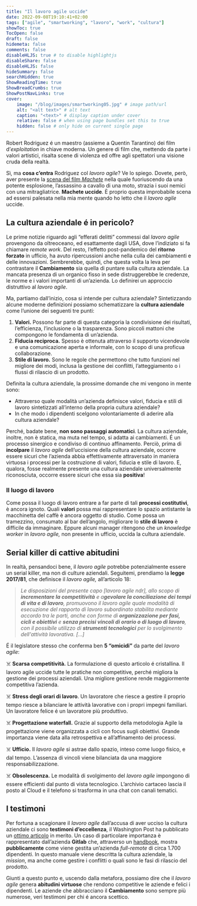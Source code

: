 ```yaml
---
title: "Il lavoro agile uccide"
date: 2022-09-08T19:10:41+02:00
tags: ["agile", "smartworking", "lavoro", "work", "cultura"]
showToc: true
TocOpen: false
draft: false
hidemeta: false
comments: false
disableHLJS: true # to disable highlightjs
disableShare: false
disableHLJS: false
hideSummary: false
searchHidden: true
ShowReadingTime: true
ShowBreadCrumbs: true
ShowPostNavLinks: true
cover:
    image: "/blog/images/smartworking05.jpg" # image path/url
    alt: "<alt text>" # alt text
    caption: "<text>" # display caption under cover
    relative: false # when using page bundles set this to true
    hidden: false # only hide on current single page
---
```

Robert Rodriguez é un maestro (assieme a Quentin Tarantino) dei film d’*exploitation* in chiave moderna. Un genere di film che, mettendo da parte i valori artistici, risalta scene di violenza ed offre agli spettatori una visione cruda della realtà.

Sì, ma **cosa c’entra** Rodriguez col *lavoro agile*? Ve lo spiego. Dovete, però, aver presente la [scena del film *Machete*](https://www.youtube.com/watch?v=I16020r--oM) nella quale fuoriuscendo da una potente esplosione, l’assassino a cavallo di una moto, strazia i suoi nemici con una mitragliatrice. **Machete uccide**. È proprio questa improbabile scena ad essersi palesata nella mia mente quando ho letto che il *lavoro agile* uccide.

## La cultura aziendale é in pericolo?

Le prime notizie riguardo agli “efferati delitti” commessi dal *lavoro agile* provengono da oltreoceano, ed esattamente dagli USA, dove l’indiziato si fa chiamare *remote work*. Del resto, l’effetto post-pandemico del **ritorno forzato** in ufficio, ha avuto ripercussioni anche nella culla dei cambiamenti e delle innovazioni. Sembrerebbe, quindi, che questa volta la leva per contrastare il **Cambiamento** sia quella di puntare sulla cultura aziendale. La mancata presenza di un organico fisso in sede distruggerebbe le credenze, le norme e i valori importanti di un’azienda. Lo definirei un approccio distruttivo al *lavoro agile*. 

Ma, partiamo dall’inizio, cosa si intende per cultura aziendale? Sintetizzando alcune moderne definizioni possiamo schematizzare la **cultura aziendale** come l’unione dei seguenti tre punti:

1. **Valori.** Possono far parte di questa categoria la condivisione dei risultati, l’efficienza, l’inclusione o la trasparenza. Sono piccoli mattoni che compongono le fondamenta di un’azienda.
2. **Fiducia reciproca.** Spesso è ottenuta attraverso il supporto vicendevole e una comunicazione aperta e informale, con lo scopo di una proficua collaborazione.
3. **Stile di lavoro.** Sono le regole che permettono che tutto funzioni nel migliore dei modi, inclusa la gestione dei conflitti, l’atteggiamento o i flussi di rilascio di un prodotto.

Definita la cultura aziendale, la prossime domande che mi vengono in mente sono:

- Attraverso quale modalità un’azienda definisce valori, fiducia e stili di lavoro sintetizzati all’interno della propria cultura aziendale?
- In che modo i dipendenti scelgono volontariamente di aderire alla cultura aziendale?

Perché, badate bene, **non sono passaggi automatici**. La cultura aziendale, inoltre, non è statica, ma muta nel tempo, si adatta ai cambiamenti. É un processo sinergico e condiviso di continuo affinamento. Perciò, prima di **incolpare** il *lavoro agile* dell’uccisione della cultura aziendale, occorre essere sicuri che l’azienda abbia effettivamente attraversato in maniera virtuosa i processi per la costruzione di valori, fiducia e stile di lavoro. E, qualora, fosse realmente presente una cultura aziendale universalmente riconosciuta, occorre essere sicuri che essa sia **positiva**!

### Il luogo di lavoro

Come possa il luogo di lavoro entrare a far parte di tali **processi costitutivi**, è ancora ignoto. Quali **valori** possa mai rappresentare lo spazio antistante la macchinetta del caffè è ancora oggetto di studio. Come possa un tramezzino, consumato al bar dell’angolo, migliorare lo **stile di lavoro** è difficile da immaginare. Eppure alcuni manager ritengono che un *knowledge worker* in *lavoro agile,* non presente in ufficio, uccida la cultura aziendale. 

## Serial killer di cattive abitudini

In realtà, pensandoci bene, il *lavoro agile* potrebbe potenzialmente essere un serial killer, ma non di culture aziendali. Seguitemi, prendiamo la **legge 2017/81**, che definisce il *lavoro agile,* all’articolo 18:

> *Le disposizioni del presente capo [lavoro agile ndr], allo scopo di **incrementare la competitività** e a**gevolare la conciliazione dei tempi di vita e di lavoro**, promuovono il lavoro agile quale modalità di esecuzione  del rapporto di lavoro subordinato  stabilita  mediante  accordo  tra  le parti, anche con forme di **organizzazione per fasi, cicli e  obiettivi** e **senza precisi vincoli di orario o di  luogo  di  lavoro**,  con  il possibile  utilizzo  di  **strumenti  tecnologici**  per  lo  svolgimento dell'attività lavorativa. […]*
> 

É il legislatore stesso che conferma ben **5 “omicidi”** da parte del *lavoro agile*:

☠️ **Scarsa competitività.** La formulazione di questo articolo é cristallina. Il lavoro agile uccide tutte le pratiche non competitive, perché migliora la gestione dei processi aziendali. Una migliore gestione rende maggiormente competitiva l’azienda. 

☠️ **Stress degli orari di lavoro**. Un lavoratore che riesce a gestire il proprio tempo riesce a bilanciare le attività lavorative con i propri impegni familiari. Un lavoratore felice é un lavoratore più produttivo.

☠️ **Progettazione waterfall.** Grazie al supporto della metodologia Agile la progettazione viene organizzata a cicli con focus sugli obiettivi. Grande importanza viene data alla retrospettiva e all’affinamento dei processi.

☠️ **Ufficio.** Il *lavoro agile* si astrae dallo spazio, inteso come luogo fisico, e dal tempo. L’assenza di vincoli viene bilanciata da una maggiore responsabilizzazione.

☠️ **Obsolescenza.** Le modalità di svolgimento del *lavoro agile* impongono di essere efficienti dal punto di vista tecnologico. L’archivio cartaceo lascia il posto al Cloud e il telefono si trasforma in una chat con canali tematici.

## I testimoni

Per fortuna a scagionare il *lavoro agile* dall’accusa di aver ucciso la cultura aziendale ci sono **testimoni d’eccellenza**, il Washington Post ha pubblicato un [ottimo articolo](https://www.washingtonpost.com/technology/2022/09/01/remote-work-culture/) in merito. Un caso di particolare importanza è rappresentato dall’azienda **Gitlab** che, attraverso un [handbook](https://about.gitlab.com/handbook/), mostra **pubblicamente** come viene gestita un’azienda *full-remote* di circa 1.700 dipendenti. In questo manuale viene descritta la cultura aziendale, la *mission*, ma anche come gestire i conflitti o quali sono le fasi di rilascio del prodotto.

Giunti a questo punto e, uscendo dalla metafora, possiamo dire che il *lavoro agile* genera **abitudini virtuose** che rendono competitive le aziende e felici i dipendenti. Le aziende che abbracciano il **Cambiamento** sono sempre più numerose, veri testimoni per chi é ancora scettico.
